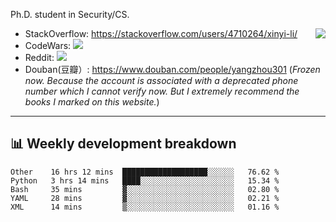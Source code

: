 Ph.D. student in Security/CS.

<img align="right" src="https://github-readme-stats.vercel.app/api?username=li-xin-yi&count_private=true&show_icons=true&hide_title=true&theme=tokyonight" />

- StackOverflow: https://stackoverflow.com/users/4710264/xinyi-li/
- CodeWars: [![](https://www.codewars.com/users/xy-li/badges/micro)](https://www.codewars.com/users/xy-li/)
- Reddit: [![](https://img.shields.io/reddit/user-karma/combined/xy-li?style=social)](https://www.reddit.com/user/xy-li/)
- Douban(豆瓣）: https://www.douban.com/people/yangzhou301  (*Frozen now. Because the account is associated with a deprecated phone number which I cannot verify now. But I extremely recommend the books I marked on this website.*)

---

## 📊 Weekly development breakdown

<!--START_SECTION:waka-->
```text
Other    16 hrs 12 mins  ███████████████████░░░░░░   76.62 % 
Python   3 hrs 14 mins   ████░░░░░░░░░░░░░░░░░░░░░   15.34 % 
Bash     35 mins         ▓░░░░░░░░░░░░░░░░░░░░░░░░   02.80 % 
YAML     28 mins         ▓░░░░░░░░░░░░░░░░░░░░░░░░   02.21 % 
XML      14 mins         ▒░░░░░░░░░░░░░░░░░░░░░░░░   01.16 % 
```
<!--END_SECTION:waka-->
